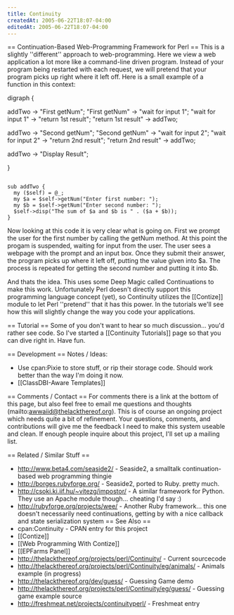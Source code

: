 ```yaml
---
title: Continuity
createdAt: 2005-06-22T18:07-04:00
editedAt: 2005-06-22T18:07-04:00
---
```


== Continuation-Based Web-Programming Framework for Perl ==
This is a slightly ''different'' approach to web-programming. Here we view a web application a lot more like a command-line driven program. Instead of your program being restarted with each request, we will pretend that your program picks up right where it left off. Here is a small example of a function in this context:

<graph>
digraph {

  addTwo -> "First getNum";
  "First getNum" -> "wait for input 1";
  "wait for input 1" -> "return 1st result";
  "return 1st result" -> addTwo;

  addTwo -> "Second getNum";
  "Second getNum" -> "wait for input 2";
  "wait for input 2" -> "return 2nd result";
  "return 2nd result" -> addTwo;

  addTwo -> "Display Result";

}
</graph>

<code>
sub addTwo {
  my ($self) = @_;
  my $a = $self->getNum("Enter first number: ");
  my $b = $self->getNum("Enter second number: ");
  $self->disp("The sum of $a and $b is " . ($a + $b));
}
</code>

Now looking at this code it is very clear what is going on. First we prompt the user for the first number by calling the getNum method. At this point the progam is suspended, waiting for input from the user. The user sees a webpage with the prompt and an input box. Once they submit their answer, the program picks up where it left off, putting the value given into $a. The process is repeated for getting the second number and putting it into $b.

And thats the idea. This uses some Deep Magic called Continuations to make this work. Unfortunately Perl doesn't directly support this programming language concept (yet), so Continuity utilizes the [[Contize]] module to let Perl ''pretend'' that it has this power. In the tutorials we'll see how this will slightly change the way you code your applications.

== Tutorial ==
Some of you don't want to hear so much discussion... you'd rather see code. So I've started a [[Continuity Tutorials]] page so that you can dive right in. Have fun.

== Development ==
Notes / Ideas:
* Use cpan:Pixie to store stuff, or rip their storage code. Should work better than the way I'm doing it now.
* [[ClassDBI-Aware Templates]]

== Comments / Contact ==
For comments there is a link at the bottom of this page, but also feel free to email me questions and thoughts (mailto:awwaiid@thelackthereof.org). This is of course an ongoing project which needs quite a bit of refinement. Your questions, comments, and contributions will give me the feedback I need to make this system useable and clean. If enough people inquire about this project, I'll set up a mailing list.

== Related / Similar Stuff ==
* http://www.beta4.com/seaside2/ - Seaside2, a smalltalk continuation-based web programming thingie
* http://borges.rubyforge.org/ - Seaside2, ported to Ruby. pretty much.
* http://csoki.ki.iif.hu/~vitezg/impostor/ - A similar framework for Python. They use an Apache module though... cheating I'd say :)
* http://rubyforge.org/projects/wee/ - Another Ruby framework... this one doesn't necessarily need continuations, getting by with a nice callback and state serialization system
== See Also ==
* cpan:Continuity - CPAN entry for this project
* [[Contize]]
* [[Web Programming With Contize]]
* [[EPFarms Panel]]
* http://thelackthereof.org/projects/perl/Continuity/ - Current sourcecode
* http://thelackthereof.org/projects/perl/Continuity/eg/animals/ - Animals example (in progress)
* http://thelackthereof.org/dev/guess/ - Guessing Game demo
* http://thelackthereof.org/projects/perl/Continuity/eg/guess/ - Guessing game example source
* http://freshmeat.net/projects/continuityperl/ - Freshmeat entry


